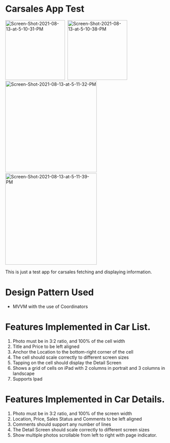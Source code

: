 # Carsales App Test

<img src="https://i.ibb.co/gZ6skdH/Screen-Shot-2021-08-13-at-5-10-31-PM.png" alt="Screen-Shot-2021-08-13-at-5-10-31-PM" border="0" width="188">&nbsp;&nbsp;<img src="https://i.ibb.co/HD8DZ4q/Screen-Shot-2021-08-13-at-5-10-38-PM.png" alt="Screen-Shot-2021-08-13-at-5-10-38-PM" border="0" width="188">&nbsp;&nbsp;<img src="https://i.ibb.co/gFHj3qH/Screen-Shot-2021-08-13-at-5-11-32-PM.png" alt="Screen-Shot-2021-08-13-at-5-11-32-PM" border="0" width="288">&nbsp;&nbsp;<img src="https://i.ibb.co/Cn97bPb/Screen-Shot-2021-08-13-at-5-11-39-PM.png" alt="Screen-Shot-2021-08-13-at-5-11-39-PM" border="0" width="288">

This is just a test app for carsales fetching and displaying information.

# Design Pattern Used
- MVVM with the use of Coordinators

# Features Implemented in Car List.

1. Photo must be in 3:2 ratio, and 100% of the cell width
2. Title and Price to be left aligned
3. Anchor the Location to the bottom-right corner of the cell
4. The cell should scale correctly to different screen sizes
5. Tapping on the cell should display the Detail Screen
6. Shows a grid of cells on iPad with 2 columns in portrait and 3 columns in landscape
7. Supports Ipad

# Features Implemented in Car Details.

1. Photo must be in 3:2 ratio, and 100% of the screen width
2. Location, Price, Sales Status and Comments to be left aligned
3. Comments should support any number of lines
4. The Detail Screen should scale correctly to different screen sizes
5. Show multiple photos scrollable from left to right with page indicator.